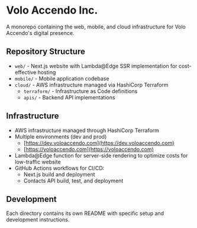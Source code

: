 # Volo Accendo Inc.

A monorepo containing the web, mobile, and cloud infrastructure for Volo Accendo's digital presence.

## Repository Structure

- `web/` - Next.js website with Lambda@Edge SSR implementation for cost-effective hosting
- `mobile/` - Mobile application codebase
- `cloud/` - AWS infrastructure managed via HashiCorp Terraform
  - `terraform/` - Infrastructure as Code definitions
  - `apis/` - Backend API implementations

## Infrastructure

- AWS infrastructure managed through HashiCorp Terraform
- Multiple environments (dev and prod)
  - [https://dev.voloaccendo.com](https://dev.voloaccendo.com)
  - [https://voloaccendo.com](https://voloaccendo.com)
- Lambda@Edge function for server-side rendering to optimize costs for low-traffic website
- GitHub Actions workflows for CI/CD:
  - Next.js build and deployment
  - Contacts API build, test, and deployment

## Development

Each directory contains its own README with specific setup and development instructions.
